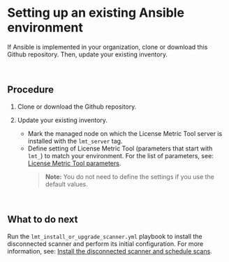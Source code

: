 # Setting up an existing Ansible environment
If Ansible is implemented in your organization, clone or download this Github repository. Then, update your existing inventory.

<br>

## Procedure

1. Clone or download the Github repository.

2. Update your existing inventory.
   - Mark the managed node on which the License Metric Tool server is installed with the `lmt_server` tag.
   - Define setting of License Metric Tool (parameters that start with `lmt_`) to match your environment. For the list of parameters, see: [License Metric Tool parameters](doc_lmt_parameters.md).
        >**Note:** You do not need to define the settings if you use the default values.

<br>
     
## What to do next

Run the `lmt_install_or_upgrade_scanner.yml` playbook to install the disconnected scanner and perform its initial configuration. For more information, see: [Install the disconnected scanner and schedule scans](doc_install_scanner.md).